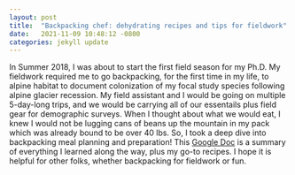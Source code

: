 ```yaml
---
layout: post
title:  "Backpacking chef: dehydrating recipes and tips for fieldwork"
date:   2021-11-09 10:48:12 -0800
categories: jekyll update
---
```

In Summer 2018, I was about to start the first field season for my Ph.D. My fieldwork required me to go backpacking, for the first time in my life, to alpine habitat to document colonization of my focal study species following alpine glacier recession. My field assistant and I would be going on multiple 5-day-long trips, and we would be carrying all of our essentails plus field gear for demographic surveys. When I thought about what we would eat, I knew I would not be lugging cans of beans up the mountain in my pack which was already bound to be over 40 lbs. So, I took a deep dive into backpacking meal planning and preparation! This <a href="/https://docs.google.com/document/d/1zMHjh4XaILnjEm_SDvODWFKX34N6nJbqm7rBrKMSecQ/edit?usp=sharing"> Google Doc</a> is a summary of everything I learned along the way, plus my go-to recipes. I hope it is helpful for other folks, whether backpacking for fieldwork or fun.  

